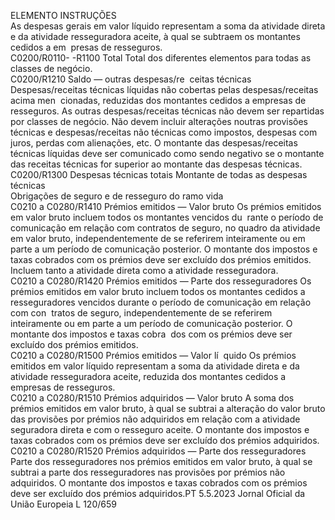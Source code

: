  
ELEMENTO  INSTRUÇÕES  
As despesas gerais em valor líquido representam a soma da atividade direta e da 
atividade resseguradora aceite, à qual se subtraem os montantes cedidos a em ­
presas de resseguros.  
C0200/R0110- 
-R1100  Total  Total dos diferentes elementos para todas as classes de negócio.  
C0200/R1210  Saldo — outras despesas/re ­
ceitas técnicas  Despesas/receitas técnicas líquidas não cobertas pelas despesas/receitas acima men ­
cionadas, reduzidas dos montantes cedidos a empresas de resseguros. As outras 
despesas/receitas técnicas não devem ser repartidas por classes de negócio. 
Não devem incluir alterações noutras provisões técnicas e despesas/receitas não 
técnicas como impostos, despesas com juros, perdas com alienações, etc. 
O montante das despesas/receitas técnicas líquidas deve ser comunicado como 
sendo negativo se o montante das receitas técnicas for superior ao montante das 
despesas técnicas.  
C0200/R1300  Despesas técnicas totais  Montante de todas as despesas técnicas  
Obrigações de seguro e de resseguro do ramo vida  
C0210 a 
C0280/R1410  Prémios emitidos — Valor 
bruto  Os prémios emitidos em valor bruto incluem todos os montantes vencidos du ­
rante o período de comunicação em relação com contratos de seguro, no quadro 
da atividade em valor bruto, independentemente de se referirem inteiramente ou 
em parte a um período de comunicação posterior. O montante dos impostos e 
taxas cobrados com os prémios deve ser excluído dos prémios emitidos. 
Incluem tanto a atividade direta como a atividade resseguradora.  
C0210 a 
C0280/R1420  Prémios emitidos — Parte dos 
resseguradores  Os prémios emitidos em valor bruto incluem todos os montantes cedidos a 
resseguradores vencidos durante o período de comunicação em relação com con ­
tratos de seguro, independentemente de se referirem inteiramente ou em parte a 
um período de comunicação posterior. O montante dos impostos e taxas cobra ­
dos com os prémios deve ser excluído dos prémios emitidos.  
C0210 a 
C0280/R1500  Prémios emitidos — Valor lí ­
quido  Os prémios emitidos em valor líquido representam a soma da atividade direta e da 
atividade resseguradora aceite, reduzida dos montantes cedidos a empresas de 
resseguros.  
C0210 a 
C0280/R1510  Prémios adquiridos — Valor 
bruto  A soma dos prémios emitidos em valor bruto, à qual se subtrai a alteração do 
valor bruto das provisões por prémios não adquiridos em relação com a atividade 
seguradora direta e com o resseguro aceite. O montante dos impostos e taxas 
cobrados com os prémios deve ser excluído dos prémios adquiridos.  
C0210 a 
C0280/R1520  Prémios adquiridos — Parte 
dos resseguradores  Parte dos resseguradores nos prémios emitidos em valor bruto, à qual se subtrai a 
parte dos resseguradores nas provisões por prémios não adquiridos. O montante 
dos impostos e taxas cobrados com os prémios deve ser excluído dos prémios 
adquiridos.PT  5.5.2023 Jornal Oficial da União Europeia L 120/659
